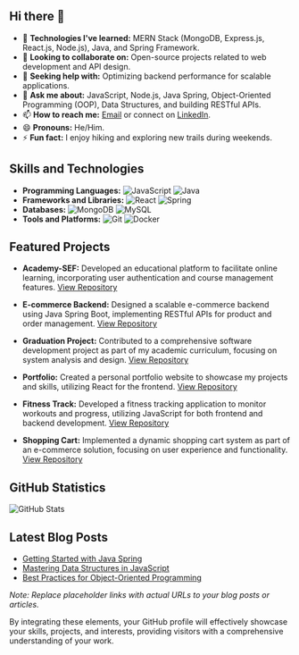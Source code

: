 ## Hi there 👋

- 🌱 **Technologies I've learned:** MERN Stack (MongoDB, Express.js, React.js, Node.js), Java, and Spring Framework.
- 👯 **Looking to collaborate on:** Open-source projects related to web development and API design.
- 🤔 **Seeking help with:** Optimizing backend performance for scalable applications.
- 💬 **Ask me about:** JavaScript, Node.js, Java Spring, Object-Oriented Programming (OOP), Data Structures, and building RESTful APIs.
- 📫 **How to reach me:** [Email](1522003ma@gmail.com) or connect on [LinkedIn](www.linkedin.com/in/mahmoud-soliman-703342228).
- 😄 **Pronouns:** He/Him.
- ⚡ **Fun fact:** I enjoy hiking and exploring new trails during weekends.

## Skills and Technologies

- **Programming Languages:** ![JavaScript](https://img.shields.io/badge/-JavaScript-yellow) ![Java](https://img.shields.io/badge/-Java-red)
- **Frameworks and Libraries:** ![React](https://img.shields.io/badge/-React-blue) ![Spring](https://img.shields.io/badge/-Spring-green)
- **Databases:** ![MongoDB](https://img.shields.io/badge/-MongoDB-green) ![MySQL](https://img.shields.io/badge/-MySQL-blue)
- **Tools and Platforms:** ![Git](https://img.shields.io/badge/-Git-orange) ![Docker](https://img.shields.io/badge/-Docker-blue)

## Featured Projects

- **Academy-SEF:** Developed an educational platform to facilitate online learning, incorporating user authentication and course management features. [View Repository](https://github.com/15mahmoud/Academy-SEF)

- **E-commerce Backend:** Designed a scalable e-commerce backend using Java Spring Boot, implementing RESTful APIs for product and order management. [View Repository](https://github.com/15mahmoud/e-commerce-api)

- **Graduation Project:** Contributed to a comprehensive software development project as part of my academic curriculum, focusing on system analysis and design. [View Repository](https://github.com/15mahmoud/graduation-project-backend)

- **Portfolio:** Created a personal portfolio website to showcase my projects and skills, utilizing React for the frontend. [View Repository](https://github.com/15mahmoud/portfolio)

- **Fitness Track:** Developed a fitness tracking application to monitor workouts and progress, utilizing JavaScript for both frontend and backend development. [View Repository](https://github.com/15mahmoud/fitness-server)

- **Shopping Cart:** Implemented a dynamic shopping cart system as part of an e-commerce solution, focusing on user experience and functionality. [View Repository](https://github.com/15mahmoud/Shopping-cart-main)

## GitHub Statistics

![GitHub Stats](https://github-readme-stats.vercel.app/api?username=15mahmoud&show_icons=true&theme=radical)

## Latest Blog Posts

- [Getting Started with Java Spring](https://example.com/blog/getting-started-with-java-spring)
- [Mastering Data Structures in JavaScript](https://example.com/blog/mastering-data-structures-in-javascript)
- [Best Practices for Object-Oriented Programming](https://example.com/blog/best-practices-for-oop)

*Note: Replace placeholder links with actual URLs to your blog posts or articles.*

By integrating these elements, your GitHub profile will effectively showcase your skills, projects, and interests, providing visitors with a comprehensive understanding of your work.
